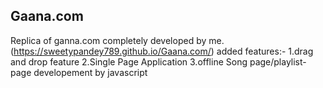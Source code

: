 ## Gaana.com
Replica of ganna.com completely developed by me.
(https://sweetypandey789.github.io/Gaana.com/)
added features:-
1.drag and drop feature
2.Single Page Application
3.offline Song page/playlist-page developement by javascript 
